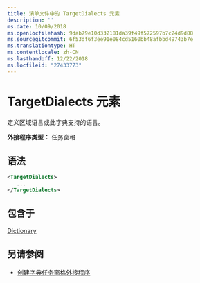 ```yaml
---
title: 清单文件中的 TargetDialects 元素
description: ''
ms.date: 10/09/2018
ms.openlocfilehash: 9dab79e10d332181da39f49f572597b7c24d9d88
ms.sourcegitcommit: 6f53df6f3ee91e084cd5160bb48afbbd49743b7e
ms.translationtype: HT
ms.contentlocale: zh-CN
ms.lasthandoff: 12/22/2018
ms.locfileid: "27433773"
---
```

# <a name="targetdialects-element"></a>TargetDialects 元素

定义区域语言或此字典支持的语言。

**外接程序类型：** 任务窗格

## <a name="syntax"></a>语法

```XML
<TargetDialects>
   ...
</TargetDialects>
```

## <a name="contained-in"></a>包含于

[Dictionary](dictionary.md)

## <a name="see-also"></a>另请参阅

- [创建字典任务窗格外接程序](https://docs.microsoft.com/office/dev/add-ins/word/dictionary-task-pane-add-ins)
    
